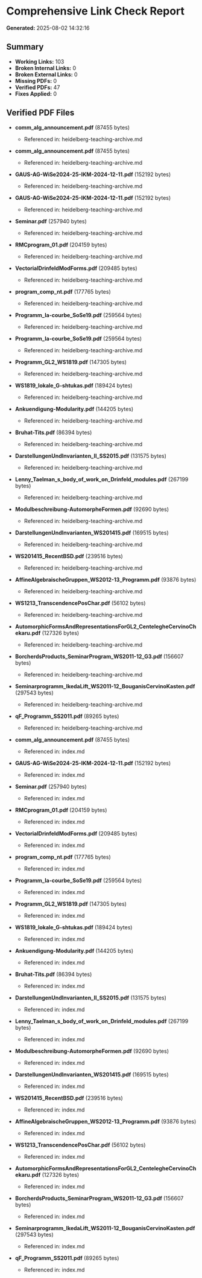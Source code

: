 # Comprehensive Link Check Report
**Generated:** 2025-08-02 14:32:16

## Summary
- **Working Links:** 103
- **Broken Internal Links:** 0
- **Broken External Links:** 0
- **Missing PDFs:** 0
- **Verified PDFs:** 47
- **Fixes Applied:** 0

## Verified PDF Files
- **comm_alg_announcement.pdf** (87455 bytes)
  - Referenced in: heidelberg-teaching-archive.md

- **comm_alg_announcement.pdf** (87455 bytes)
  - Referenced in: heidelberg-teaching-archive.md

- **GAUS-AG-WiSe2024-25-IKM-2024-12-11.pdf** (152192 bytes)
  - Referenced in: heidelberg-teaching-archive.md

- **GAUS-AG-WiSe2024-25-IKM-2024-12-11.pdf** (152192 bytes)
  - Referenced in: heidelberg-teaching-archive.md

- **Seminar.pdf** (257940 bytes)
  - Referenced in: heidelberg-teaching-archive.md

- **RMCprogram_01.pdf** (204159 bytes)
  - Referenced in: heidelberg-teaching-archive.md

- **VectorialDrinfeldModForms.pdf** (209485 bytes)
  - Referenced in: heidelberg-teaching-archive.md

- **program_comp_nt.pdf** (177765 bytes)
  - Referenced in: heidelberg-teaching-archive.md

- **Programm_la-courbe_SoSe19.pdf** (259564 bytes)
  - Referenced in: heidelberg-teaching-archive.md

- **Programm_la-courbe_SoSe19.pdf** (259564 bytes)
  - Referenced in: heidelberg-teaching-archive.md

- **Programm_GL2_WS1819.pdf** (147305 bytes)
  - Referenced in: heidelberg-teaching-archive.md

- **WS1819_lokale_G-shtukas.pdf** (189424 bytes)
  - Referenced in: heidelberg-teaching-archive.md

- **Ankuendigung-Modularity.pdf** (144205 bytes)
  - Referenced in: heidelberg-teaching-archive.md

- **Bruhat-Tits.pdf** (86394 bytes)
  - Referenced in: heidelberg-teaching-archive.md

- **DarstellungenUndInvarianten_II_SS2015.pdf** (131575 bytes)
  - Referenced in: heidelberg-teaching-archive.md

- **Lenny_Taelman_s_body_of_work_on_Drinfeld_modules.pdf** (267199 bytes)
  - Referenced in: heidelberg-teaching-archive.md

- **Modulbeschreibung-AutomorpheFormen.pdf** (92690 bytes)
  - Referenced in: heidelberg-teaching-archive.md

- **DarstellungenUndInvarianten_WS201415.pdf** (169515 bytes)
  - Referenced in: heidelberg-teaching-archive.md

- **WS201415_RecentBSD.pdf** (239516 bytes)
  - Referenced in: heidelberg-teaching-archive.md

- **AffineAlgebraischeGruppen_WS2012-13_Programm.pdf** (93876 bytes)
  - Referenced in: heidelberg-teaching-archive.md

- **WS1213_TranscendencePosChar.pdf** (56102 bytes)
  - Referenced in: heidelberg-teaching-archive.md

- **AutomorphicFormsAndRepresentationsForGL2_CentelegheCervinoChekaru.pdf** (127326 bytes)
  - Referenced in: heidelberg-teaching-archive.md

- **BorcherdsProducts_SeminarProgram_WS2011-12_G3.pdf** (156607 bytes)
  - Referenced in: heidelberg-teaching-archive.md

- **Seminarprogramm_IkedaLift_WS2011-12_BouganisCervinoKasten.pdf** (297543 bytes)
  - Referenced in: heidelberg-teaching-archive.md

- **qF_Programm_SS2011.pdf** (89265 bytes)
  - Referenced in: heidelberg-teaching-archive.md

- **comm_alg_announcement.pdf** (87455 bytes)
  - Referenced in: index.md

- **GAUS-AG-WiSe2024-25-IKM-2024-12-11.pdf** (152192 bytes)
  - Referenced in: index.md

- **Seminar.pdf** (257940 bytes)
  - Referenced in: index.md

- **RMCprogram_01.pdf** (204159 bytes)
  - Referenced in: index.md

- **VectorialDrinfeldModForms.pdf** (209485 bytes)
  - Referenced in: index.md

- **program_comp_nt.pdf** (177765 bytes)
  - Referenced in: index.md

- **Programm_la-courbe_SoSe19.pdf** (259564 bytes)
  - Referenced in: index.md

- **Programm_GL2_WS1819.pdf** (147305 bytes)
  - Referenced in: index.md

- **WS1819_lokale_G-shtukas.pdf** (189424 bytes)
  - Referenced in: index.md

- **Ankuendigung-Modularity.pdf** (144205 bytes)
  - Referenced in: index.md

- **Bruhat-Tits.pdf** (86394 bytes)
  - Referenced in: index.md

- **DarstellungenUndInvarianten_II_SS2015.pdf** (131575 bytes)
  - Referenced in: index.md

- **Lenny_Taelman_s_body_of_work_on_Drinfeld_modules.pdf** (267199 bytes)
  - Referenced in: index.md

- **Modulbeschreibung-AutomorpheFormen.pdf** (92690 bytes)
  - Referenced in: index.md

- **DarstellungenUndInvarianten_WS201415.pdf** (169515 bytes)
  - Referenced in: index.md

- **WS201415_RecentBSD.pdf** (239516 bytes)
  - Referenced in: index.md

- **AffineAlgebraischeGruppen_WS2012-13_Programm.pdf** (93876 bytes)
  - Referenced in: index.md

- **WS1213_TranscendencePosChar.pdf** (56102 bytes)
  - Referenced in: index.md

- **AutomorphicFormsAndRepresentationsForGL2_CentelegheCervinoChekaru.pdf** (127326 bytes)
  - Referenced in: index.md

- **BorcherdsProducts_SeminarProgram_WS2011-12_G3.pdf** (156607 bytes)
  - Referenced in: index.md

- **Seminarprogramm_IkedaLift_WS2011-12_BouganisCervinoKasten.pdf** (297543 bytes)
  - Referenced in: index.md

- **qF_Programm_SS2011.pdf** (89265 bytes)
  - Referenced in: index.md
